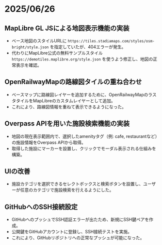 # 2025/06/26

## MapLibre GL JSによる地図表示機能の実装

- ベース地図のスタイルURLに `https://tiles.stadiamaps.com/styles/osm-bright/style.json` を指定していたが、404エラーが発生。
- 代わりにMapLibre公式の無料サンプルスタイル `https://demotiles.maplibre.org/style.json` を使うよう修正し、地図の正常表示を確認。

## OpenRailwayMapの路線図タイルの重ね合わせ

- ベースマップに路線図レイヤーを追加するために、OpenRailwayMapのラスタタイルをMapLibreのカスタムレイヤーとして追加。
- これにより、路線図情報を重ねて表示できるようになった。

## Overpass APIを用いた施設検索機能の実装

- 地図の現在表示範囲内で、選択したamenityタグ（例: cafe, restaurantなど）の施設情報をOverpass APIから取得。
- 取得した施設にマーカーを設置し、クリックでモーダル表示される仕組みを構築。

## UIの改善

- 施設カテゴリを選択できるセレクトボックスと検索ボタンを設置し、ユーザーが任意のカテゴリで施設検索を行えるようにした。

## GitHubへのSSH接続設定

- GitHubへのプッシュでSSH認証エラーが出たため、新規にSSH鍵ペアを作成。
- 公開鍵をGitHubアカウントに登録し、SSH接続テストを実施。
- これにより、GitHubリポジトリへの正常なプッシュが可能になった。


